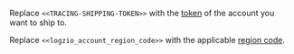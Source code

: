 Replace `<<TRACING-SHIPPING-TOKEN>>` with the [token](https://app.logz.io/#/dashboard/settings/manage-tokens/data-shipping?product=tracing) of the account you want to ship to.

Replace `<<logzio_account_region_code>>` with the applicable [region code](https://docs.logz.io/docs/user-guide/admin/hosting-regions/account-region/#available-regions).